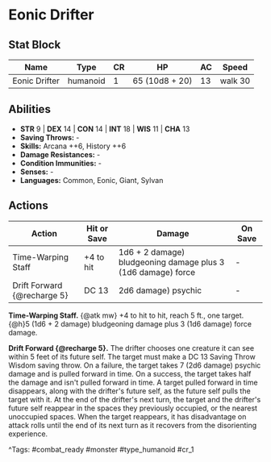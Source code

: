 # Eonic Drifter

## Stat Block

| Name | Type | CR | HP | AC | Speed |
|------|------|----|----|----|-------|
| Eonic Drifter | humanoid | 1 | 65 (10d8 + 20) | 13 | walk 30 |

## Abilities

- **STR** 9 | **DEX** 14 | **CON** 14 | **INT** 18 | **WIS** 11 | **CHA** 13
- **Saving Throws:** -  
- **Skills:** Arcana ++6, History ++6  
- **Damage Resistances:** -  
- **Condition Immunities:** -  
- **Senses:** -  
- **Languages:** Common, Eonic, Giant, Sylvan


## Actions

| Action | Hit or Save | Damage | On Save |
|--------|--------------|--------|----------|
| Time-Warping Staff | +4 to hit | 1d6 + 2 damage) bludgeoning damage plus 3 (1d6 damage) force | - |
| Drift Forward {@recharge 5} | DC 13 | 2d6 damage) psychic | - |

**Time-Warping Staff.** {@atk mw} +4 to hit to hit, reach 5 ft., one target. {@h}5 (1d6 + 2 damage) bludgeoning damage plus 3 (1d6 damage) force damage.

**Drift Forward {@recharge 5}.** The drifter chooses one creature it can see within 5 feet of its future self. The target must make a DC 13 Saving Throw Wisdom saving throw. On a failure, the target takes 7 (2d6 damage) psychic damage and is pulled forward in time. On a success, the target takes half the damage and isn't pulled forward in time. A target pulled forward in time disappears, along with the drifter's future self, as the future self pulls the target with it. At the end of the drifter's next turn, the target and the drifter's future self reappear in the spaces they previously occupied, or the nearest unoccupied spaces. When the target reappears, it has disadvantage on attack rolls until the end of its next turn as it recovers from the disorienting experience.


^Tags: #combat_ready #monster #type_humanoid #cr_1